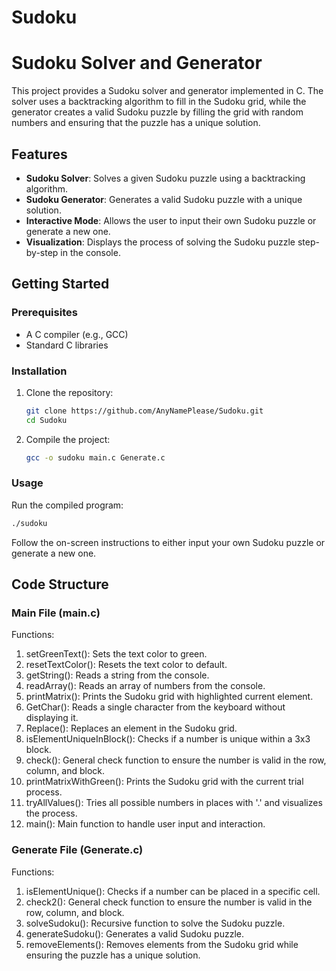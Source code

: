 # Sudoku
# Sudoku Solver and Generator

This project provides a Sudoku solver and generator implemented in C. The solver uses a backtracking algorithm to fill in the Sudoku grid, while the generator creates a valid Sudoku puzzle by filling the grid with random numbers and ensuring that the puzzle has a unique solution.

## Features

- **Sudoku Solver**: Solves a given Sudoku puzzle using a backtracking algorithm.
- **Sudoku Generator**: Generates a valid Sudoku puzzle with a unique solution.
- **Interactive Mode**: Allows the user to input their own Sudoku puzzle or generate a new one.
- **Visualization**: Displays the process of solving the Sudoku puzzle step-by-step in the console.

## Getting Started

### Prerequisites

- A C compiler (e.g., GCC)
- Standard C libraries

### Installation

1. Clone the repository:
   ```sh
   git clone https://github.com/AnyNamePlease/Sudoku.git
   cd Sudoku
   
2. Compile the project:
   ```sh
   gcc -o sudoku main.c Generate.c

### Usage

Run the compiled program:
   ```sh
   ./sudoku
   ```
Follow the on-screen instructions to either input your own Sudoku puzzle or generate a new one.

## Code Structure

### Main File (main.c)

Functions:
1. setGreenText(): Sets the text color to green.
2. resetTextColor(): Resets the text color to default.
3. getString(): Reads a string from the console.
4. readArray(): Reads an array of numbers from the console.
5. printMatrix(): Prints the Sudoku grid with highlighted current element.
6. GetChar(): Reads a single character from the keyboard without displaying it.
7. Replace(): Replaces an element in the Sudoku grid.
8. isElementUniqueInBlock(): Checks if a number is unique within a 3x3 block.
9. check(): General check function to ensure the number is valid in the row, column, and block.
10. printMatrixWithGreen(): Prints the Sudoku grid with the current trial process.
11. tryAllValues(): Tries all possible numbers in places with '.' and visualizes the process.
12. main(): Main function to handle user input and interaction.

### Generate File (Generate.c)

Functions:
1. isElementUnique(): Checks if a number can be placed in a specific cell.
2. check2(): General check function to ensure the number is valid in the row, column, and block.
3. solveSudoku(): Recursive function to solve the Sudoku puzzle.
4. generateSudoku(): Generates a valid Sudoku puzzle.
5. removeElements(): Removes elements from the Sudoku grid while ensuring the puzzle has a unique solution.
